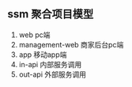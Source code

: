 ## ssm 聚合项目模型

1. web pc端
2. management-web 商家后台pc端
3. app 移动app端
4. in-api 内部服务调用
5. out-api 外部服务调用





